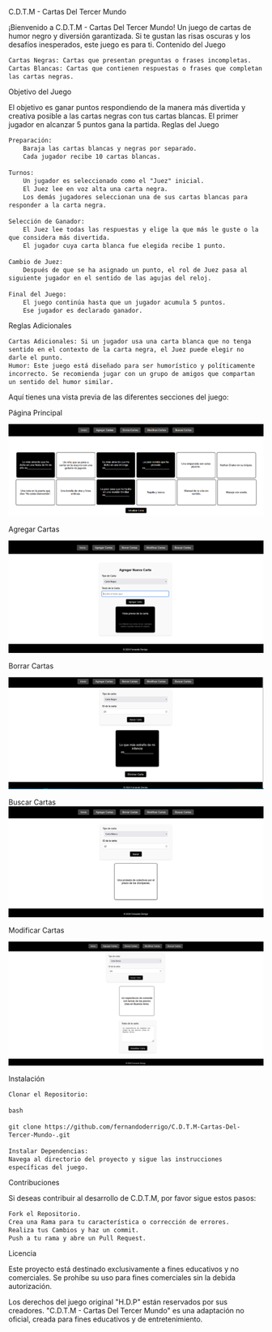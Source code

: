 C.D.T.M - Cartas Del Tercer Mundo

¡Bienvenido a C.D.T.M - Cartas Del Tercer Mundo! Un juego de cartas de humor negro y diversión garantizada. Si te gustan las risas oscuras y los desafíos inesperados, este juego es para ti.
Contenido del Juego

    Cartas Negras: Cartas que presentan preguntas o frases incompletas.
    Cartas Blancas: Cartas que contienen respuestas o frases que completan las cartas negras.

Objetivo del Juego

El objetivo es ganar puntos respondiendo de la manera más divertida y creativa posible a las cartas negras con tus cartas blancas. El primer jugador en alcanzar 5 puntos gana la partida.
Reglas del Juego

    Preparación:
        Baraja las cartas blancas y negras por separado.
        Cada jugador recibe 10 cartas blancas.

    Turnos:
        Un jugador es seleccionado como el "Juez" inicial.
        El Juez lee en voz alta una carta negra.
        Los demás jugadores seleccionan una de sus cartas blancas para responder a la carta negra.

    Selección de Ganador:
        El Juez lee todas las respuestas y elige la que más le guste o la que considera más divertida.
        El jugador cuya carta blanca fue elegida recibe 1 punto.

    Cambio de Juez:
        Después de que se ha asignado un punto, el rol de Juez pasa al siguiente jugador en el sentido de las agujas del reloj.

    Final del Juego:
        El juego continúa hasta que un jugador acumula 5 puntos.
        Ese jugador es declarado ganador.

Reglas Adicionales

    Cartas Adicionales: Si un jugador usa una carta blanca que no tenga sentido en el contexto de la carta negra, el Juez puede elegir no darle el punto.
    Humor: Este juego está diseñado para ser humorístico y políticamente incorrecto. Se recomienda jugar con un grupo de amigos que compartan un sentido del humor similar.



Aquí tienes una vista previa de las diferentes secciones del juego:

Página Principal

![principal](https://github.com/fernandoderrigo/C.D.T.M-Cartas-Del-Tercer-Mundo-/blob/main/utils/VistaPrevia/index.png)


Agregar Cartas

![add_cards](https://github.com/fernandoderrigo/C.D.T.M-Cartas-Del-Tercer-Mundo-/blob/main/utils/VistaPrevia/Agregar_Cartas.png)


Borrar Cartas

![delete_cards](https://github.com/fernandoderrigo/C.D.T.M-Cartas-Del-Tercer-Mundo-/blob/main/utils/VistaPrevia/Borrar_Cartas.png)


Buscar Cartas
![search_cards](https://github.com/fernandoderrigo/C.D.T.M-Cartas-Del-Tercer-Mundo-/blob/main/utils/VistaPrevia/Buscar_Cartas.png)

Modificar Cartas

![modify_cards](https://github.com/fernandoderrigo/C.D.T.M-Cartas-Del-Tercer-Mundo-/blob/main/utils/VistaPrevia/Modificar_Cartas.png)



Instalación

    Clonar el Repositorio:

    bash

    git clone https://github.com/fernandoderrigo/C.D.T.M-Cartas-Del-Tercer-Mundo-.git

    Instalar Dependencias:
    Navega al directorio del proyecto y sigue las instrucciones específicas del juego.

Contribuciones

Si deseas contribuir al desarrollo de C.D.T.M, por favor sigue estos pasos:

    Fork el Repositorio.
    Crea una Rama para tu característica o corrección de errores.
    Realiza tus Cambios y haz un commit.
    Push a tu rama y abre un Pull Request.

Licencia

Este proyecto está destinado exclusivamente a fines educativos y no comerciales. Se prohíbe su uso para fines comerciales sin la debida autorización.

Los derechos del juego original "H.D.P" están reservados por sus creadores. "C.D.T.M - Cartas Del Tercer Mundo" es una adaptación no oficial, creada para fines educativos y de entretenimiento.
